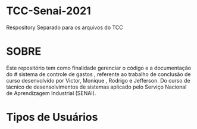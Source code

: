 # TCC-Senai-2021
Respository Separado para os arquivos do TCC 

# SOBRE
Este repositório tem como finalidade gerenciar o código e a documentação do # sistema de controle de gastos , referente ao trabalho de conclusão de curso desenvolvido por 
Victor, Monique , Rodrigo e Jefferson. Do curso de tácnico de desensolvimentos de sistemas aplicado pelo Serviço Nacional de Aprendizagem Industrial (SENAI).

# Tipos de Usuários
